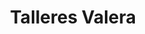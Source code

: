 ---
title: "Talleres Valera"
url: /casas-ibanez/talleres-valera/
shop: reparación de automóviles
---